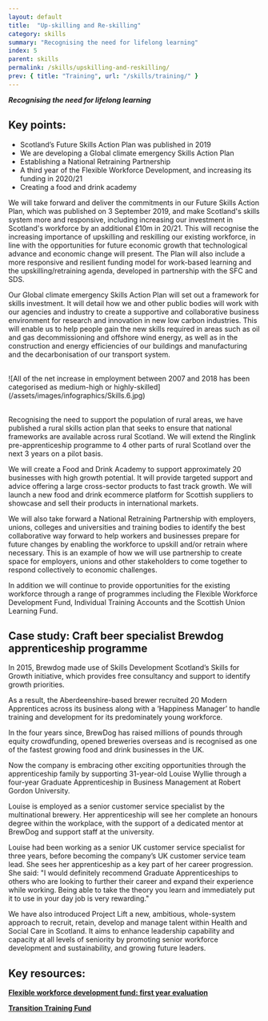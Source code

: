 ```yaml
---
layout: default
title:  "Up-skilling and Re-skilling"
category: skills
summary: "Recognising the need for lifelong learning"
index: 5
parent: skills
permalink: /skills/upskilling-and-reskilling/
prev: { title: "Training", url: "/skills/training/" }
---
```

***Recognising the need for lifelong learning***

## Key points:

* Scotland’s Future Skills Action Plan was  published in 2019
* We are developing a Global climate emergency Skills Action Plan
* Establishing a National Retraining Partnership
* A third year of the Flexible Workforce Development, and increasing its funding in 2020/21
* Creating a food and drink academy


We will take forward and deliver the commitments in our Future Skills Action Plan, which was published on 3 September 2019, and make Scotland's skills system more and responsive, including increasing our investment in Scotland's workforce by an additional £10m in 20/21. This will recognise the increasing importance of upskilling and reskilling our existing workforce, in line with the opportunities for future economic growth that technological advance and economic change will present. The Plan will also include a more responsive and resilient funding model for work-based learning and the upskilling/retraining agenda, developed in partnership with the SFC and SDS.

Our Global climate emergency Skills Action Plan will set out a framework for skills investment. It will detail how we and other public bodies will work with our agencies and industry to create a supportive and collaborative business environment for research and innovation in new low carbon industries. This will enable us to help people gain the new skills required in areas such as oil and gas decommissioning and offshore wind energy, as well as in the construction and energy efficiencies of our buildings and manufacturing and the decarbonisation of our transport system.

<br>
![All of the net increase in employment between 2007 and 2018 has been categorised as medium-high or highly-skilled](/assets/images/infographics/Skills.6.jpg)
<br><br>

Recognising the need to support the population of rural areas, we have  published a rural skills action plan that seeks to ensure that national frameworks are available across rural Scotland.  We will extend the Ringlink pre-apprenticeship programme to 4 other parts of rural Scotland over the next 3 years on a pilot basis.

We will create a Food and Drink Academy to support approximately 20 businesses with high growth potential. It will provide targeted support and advice offering a large cross-sector products to fast track growth. We will launch a new food and drink ecommerce platform for Scottish suppliers to showcase and sell their products in international markets.

We will also take forward  a National Retraining Partnership with employers, unions, colleges and universities and training bodies to identify the best collaborative way forward to help workers and businesses prepare for future changes by enabling the workforce to upskill and/or retrain where necessary. This is an example of how we will use partnership to create space for employers, unions and other stakeholders to come together to respond collectively to economic challenges.

In addition we will continue to provide opportunities for the existing workforce through a range of programmes including the Flexible Workforce Development Fund, Individual Training Accounts and the Scottish Union Learning Fund.

<div class="case-study" markdown="1">

<h2><span class="visually-hidden">Case study:</span> Craft beer specialist Brewdog apprenticeship programme</h2>

In 2015, Brewdog made use of Skills Development Scotland’s Skills for Growth initiative, which provides free consultancy and support to identify growth priorities.

As a result, the Aberdeenshire-based brewer recruited 20 Modern Apprentices across its business along with a ‘Happiness Manager’ to handle training and development for its predominately young workforce.

In the four years since, BrewDog has raised millions of pounds through equity crowdfunding, opened breweries overseas and is recognised as one of the fastest growing food and drink businesses in the UK.

Now the company is embracing other exciting opportunities through the apprenticeship family by supporting 31-year-old Louise Wyllie through a four-year Graduate Apprenticeship in Business Management at Robert Gordon University.

Louise is employed as a senior customer service specialist by the multinational brewery. Her apprenticeship will see her complete an honours degree within the workplace, with the support of a dedicated mentor at BrewDog and support staff at the university.

Louise had been working as a senior UK customer service specialist for three years, before becoming the company’s UK customer service team lead. She sees her apprenticeship as a key part of her career progression.
She said: "I would definitely recommend Graduate Apprenticeships to others who are looking to further their career and expand their experience while working. Being able to take the theory you learn and immediately put it to use in your day job is very rewarding."
</div>

We have also introduced Project Lift a new, ambitious, whole-system approach to recruit, retain, develop and manage talent within Health and Social Care in Scotland.  It aims to enhance leadership capability and capacity at all levels of seniority by promoting senior workforce development and sustainability, and growing future leaders.

## Key resources:

**[Flexible workforce development fund: first year evaluation](https://www.gov.scot/publications/evaluation-first-year-flexible-workforce-development-fund/)**

**[Transition Training Fund](https://transitiontrainingfund.co.uk/)**
